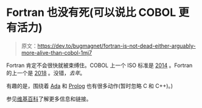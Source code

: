 # Fortran 也没有死(可以说比 COBOL 更有活力)

> 原文：<https://dev.to/bugmagnet/fortran-is-not-dead-either-arguably-more-alive-than-cobol-1mj7>

Fortran 肯定不会很快就被束缚住。COBOL 上一个 ISO 标准是 [2014](https://en.wikipedia.org/wiki/COBOL#COBOL_2014) 。Fortran 的上一个是 [2018](https://en.wikipedia.org/wiki/Fortran#Fortran_2018) 。没错，*去年*。

有趣的是，围绕着 [Ada](https://en.wikipedia.org/wiki/Ada_(programming_language)) 和 [Prolog](https://en.wikipedia.org/wiki/Prolog) 也有很多动作(暂时忽略 C 和 C++)。)

参见[维基百科](https://en.wikipedia.org/wiki/ISO/IEC_JTC_1/SC_22)了解更多信息和链接。